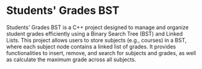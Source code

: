 # Students' Grades BST
 Students' Grades BST is a C++ project designed to manage and organize student grades efficiently using a Binary Search Tree (BST) and Linked Lists. This project allows users to store subjects (e.g., courses) in a BST, where each subject node contains a linked list of grades. It provides functionalities to insert, remove, and search for subjects and grades, as well as calculate the maximum grade across all subjects.
